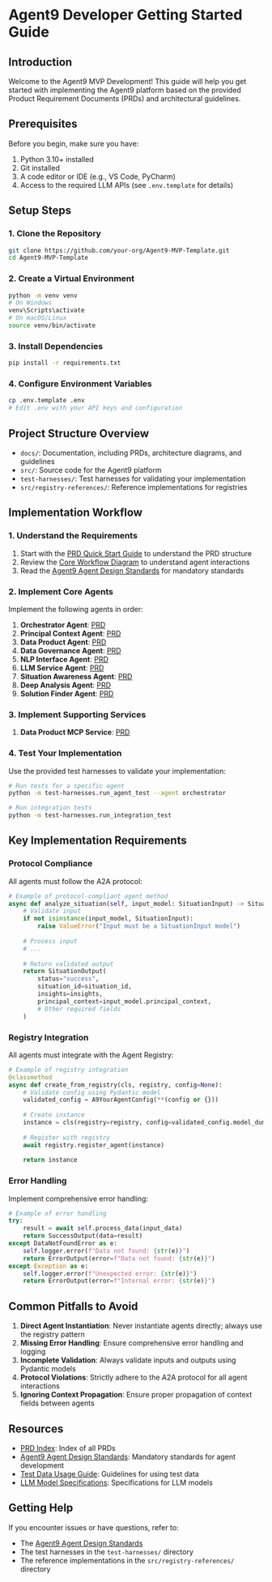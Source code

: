 # Agent9 Developer Getting Started Guide

## Introduction

Welcome to the Agent9 MVP Development! This guide will help you get started with implementing the Agent9 platform based on the provided Product Requirement Documents (PRDs) and architectural guidelines.

## Prerequisites

Before you begin, make sure you have:

1. Python 3.10+ installed
2. Git installed
3. A code editor or IDE (e.g., VS Code, PyCharm)
4. Access to the required LLM APIs (see `.env.template` for details)

## Setup Steps

### 1. Clone the Repository

```bash
git clone https://github.com/your-org/Agent9-MVP-Template.git
cd Agent9-MVP-Template
```

### 2. Create a Virtual Environment

```bash
python -m venv venv
# On Windows
venv\Scripts\activate
# On macOS/Linux
source venv/bin/activate
```

### 3. Install Dependencies

```bash
pip install -r requirements.txt
```

### 4. Configure Environment Variables

```bash
cp .env.template .env
# Edit .env with your API keys and configuration
```

## Project Structure Overview

- `docs/`: Documentation, including PRDs, architecture diagrams, and guidelines
- `src/`: Source code for the Agent9 platform
- `test-harnesses/`: Test harnesses for validating your implementation
- `src/registry-references/`: Reference implementations for registries

## Implementation Workflow

### 1. Understand the Requirements

1. Start with the [PRD Quick Start Guide](prd/PRD_Quick_Start_Guide.md) to understand the PRD structure
2. Review the [Core Workflow Diagram](architecture/core_workflow_diagram.md) to understand agent interactions
3. Read the [Agent9 Agent Design Standards](Agent9_Agent_Design_Standards.md) for mandatory standards

### 2. Implement Core Agents

Implement the following agents in order:

1. **Orchestrator Agent**: [PRD](prd/agents/a9_orchestrator_agent_prd.md)
2. **Principal Context Agent**: [PRD](prd/agents/a9_principal_context_agent_prd.md)
3. **Data Product Agent**: [PRD](prd/agents/a9_data_product_agent_prd.md)
4. **Data Governance Agent**: [PRD](prd/agents/a9_data_governance_agent_prd.md)
5. **NLP Interface Agent**: [PRD](prd/agents/a9_nlp_interface_agent_prd.md)
6. **LLM Service Agent**: [PRD](prd/agents/a9_llm_service_agent_prd.md)
7. **Situation Awareness Agent**: [PRD](prd/agents/a9_situation_awareness_agent_prd.md)
8. **Deep Analysis Agent**: [PRD](prd/agents/a9_deep_analysis_agent_prd.md)
9. **Solution Finder Agent**: [PRD](prd/agents/a9_solution_finder_agent_prd.md)

### 3. Implement Supporting Services

1. **Data Product MCP Service**: [PRD](prd/services/a9_data_product_mcp_service_prd.md)

### 4. Test Your Implementation

Use the provided test harnesses to validate your implementation:

```bash
# Run tests for a specific agent
python -m test-harnesses.run_agent_test --agent orchestrator

# Run integration tests
python -m test-harnesses.run_integration_test
```

## Key Implementation Requirements

### Protocol Compliance

All agents must follow the A2A protocol:

```python
# Example of protocol-compliant agent method
async def analyze_situation(self, input_model: SituationInput) -> SituationOutput:
    # Validate input
    if not isinstance(input_model, SituationInput):
        raise ValueError("Input must be a SituationInput model")
    
    # Process input
    # ...
    
    # Return validated output
    return SituationOutput(
        status="success",
        situation_id=situation_id,
        insights=insights,
        principal_context=input_model.principal_context,
        # Other required fields
    )
```

### Registry Integration

All agents must integrate with the Agent Registry:

```python
# Example of registry integration
@classmethod
async def create_from_registry(cls, registry, config=None):
    # Validate config using Pydantic model
    validated_config = A9YourAgentConfig(**(config or {}))
    
    # Create instance
    instance = cls(registry=registry, config=validated_config.model_dump())
    
    # Register with registry
    await registry.register_agent(instance)
    
    return instance
```

### Error Handling

Implement comprehensive error handling:

```python
# Example of error handling
try:
    result = await self.process_data(input_data)
    return SuccessOutput(data=result)
except DataNotFoundError as e:
    self.logger.error(f"Data not found: {str(e)}")
    return ErrorOutput(error=f"Data not found: {str(e)}")
except Exception as e:
    self.logger.error(f"Unexpected error: {str(e)}")
    return ErrorOutput(error=f"Internal error: {str(e)}")
```

## Common Pitfalls to Avoid

1. **Direct Agent Instantiation**: Never instantiate agents directly; always use the registry pattern
2. **Missing Error Handling**: Ensure comprehensive error handling and logging
3. **Incomplete Validation**: Always validate inputs and outputs using Pydantic models
4. **Protocol Violations**: Strictly adhere to the A2A protocol for all agent interactions
5. **Ignoring Context Propagation**: Ensure proper propagation of context fields between agents

## Resources

- [PRD Index](prd/index.md): Index of all PRDs
- [Agent9 Agent Design Standards](Agent9_Agent_Design_Standards.md): Mandatory standards for agent development
- [Test Data Usage Guide](Test_Data_Usage_Guide.md): Guidelines for using test data
- [LLM Model Specifications](LLM_Model_Specifications.md): Specifications for LLM models

## Getting Help

If you encounter issues or have questions, refer to:
- The [Agent9 Agent Design Standards](Agent9_Agent_Design_Standards.md)
- The test harnesses in the `test-harnesses/` directory
- The reference implementations in the `src/registry-references/` directory

